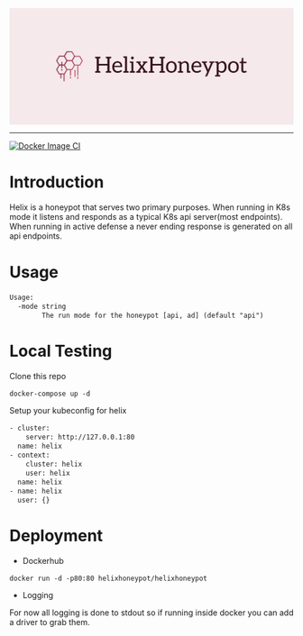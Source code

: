 <p align="center"> 
  <img src="images/cover.png" width=650" title="helix" align="center">
</p>

---
[![Docker Image CI](https://github.com/Zeerg/helix-honeypot/actions/workflows/docker-image.yml/badge.svg)](https://github.com/Zeerg/helix-honeypot/actions/workflows/docker-image.yml)

# Introduction
Helix is a honeypot that serves two primary purposes. When running in K8s mode it listens and responds as a typical K8s api server(most endpoints). When running in active defense a never ending response is generated on all api endpoints. 

# Usage
```
Usage:
  -mode string
    	The run mode for the honeypot [api, ad] (default "api")
```

# Local Testing
Clone this repo
```
docker-compose up -d
```
Setup your kubeconfig for helix 
```
- cluster:
    server: http://127.0.0.1:80
  name: helix
- context:
    cluster: helix
    user: helix
  name: helix
- name: helix
  user: {}
```
# Deployment
* Dockerhub
```
docker run -d -p80:80 helixhoneypot/helixhoneypot
```
* Logging

For now all logging is done to stdout so if running inside docker you can add a driver to grab them. 
